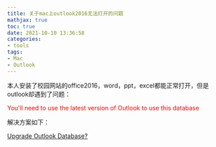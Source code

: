 ```yaml
---
title: 关于mac上outlook2016无法打开的问题
mathjax: true
toc: true
date: 2021-10-10 13:36:58
categories:
- tools
tags:
- Mac
- Outlook
---
```

本人安装了校园网站的office2016，word，ppt，excel都能正常打开，但是outlook却遇到了问题：

<font color="red">You'll need to use the latest version of Outlook to use this database</font>

<!--more-->

解决方案如下：

[Upgrade Outlook Database?](https://answers.microsoft.com/en-us/mac/forum/macoffice2016-macoutlook/upgrade-outlook-database/3bc4c6ea-830a-4d1f-805c-a33018d08e2e)